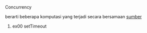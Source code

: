 Concurrency

berarti beberapa komputasi yang terjadi secara bersamaan [sumber](http://web.mit.edu/6.005/www/fa14/classes/17-concurrency/)

1. ex00 setTimeout